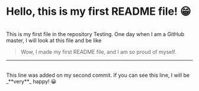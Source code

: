 # Hello, this is my first **README** file! 😁
<br>
This is my first file in the repository Testing. One day when I am a GitHub master, I will look at this file and be like 

> Wow, I made my first README file, and I am so proud of myself.

---
<br>
This line was added on my second commit. If you can see this line, I will be _**very**_ happy! 😀